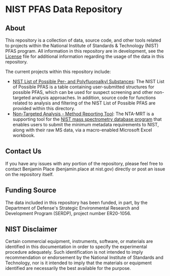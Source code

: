 # NIST PFAS Data Repository

## About

This repository is a collection of data, source code, and other tools related to projects within the National Institute of Standards & Technology (NIST) PFAS program. All information in this repository are in development, see the [License](License.md) file for additional information regarding the usage of the data in this repository.

The current projects within this repository include:
+ [NIST List of Possible Per- and Polyfluoroalkyl Substances](suspectlist): The NIST List of Possible PFAS is a table containing user-submitted structures for possible PFAS, which can be used for suspect screening and other non-targeted analysis approaches. In addition, source code for functions related to analysis and filtering of the NIST List of Possible PFAS are provided within this directory.
+ [Non-Targeted Analysis - Method Reporting Tool](methodreportingtool): The NTA-MRT is a supporting tool for the [NIST mass spectrometry database program](https://www.nist.gov/programs-projects/and-polyfluoroalkyl-substances-pfas/research/reference-data-and-tools) that enables users to submit the minimum metadata requirements to NIST, along with their raw MS data, via a macro-enabled Microsoft Excel workbook.

## Contact Us

If you have any issues with any portion of the repository, please feel free to contact Benjamin Place (benjamin.place at nist.gov) directly or post an issue on the repository itself.

## Funding Source

The data included in this repository has been funded, in part, by the Department of Defense's Strategic Environmental Research and Development Program (SERDP), project number ER20-1056.

## NIST Disclaimer

Certain commercial equipment, instruments, software, or materials are identified in this documentation in order to specify the experimental procedure adequately. Such identification is not intended to imply recommendation or endorsement by the National Institute of Standards and Technology, nor is it intended to imply that the materials or equipment identified are necessarily the best available for the purpose.